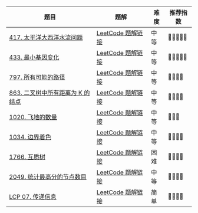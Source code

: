 | 题目                                                         | 题解                                                         | 难度 | 推荐指数 |
| ------------------------------------------------------------ | ------------------------------------------------------------ | ---- | -------- |
| [417. 太平洋大西洋水流问题](https://leetcode-cn.com/problems/pacific-atlantic-water-flow/) | [LeetCode 题解链接](https://leetcode-cn.com/problems/pacific-atlantic-water-flow/solution/by-ac_oier-do7d/) | 中等 | 🤩🤩🤩🤩🤩    |
| [433. 最小基因变化](https://leetcode-cn.com/problems/minimum-genetic-mutation/) | [LeetCode 题解链接](https://leetcode-cn.com/problems/minimum-genetic-mutation/solution/by-ac_oier-74b4/) | 中等 | 🤩🤩🤩🤩🤩    |
| [797. 所有可能的路径](https://leetcode-cn.com/problems/all-paths-from-source-to-target/) | [LeetCode 题解链接](https://leetcode-cn.com/problems/all-paths-from-source-to-target/solution/gong-shui-san-xie-yun-yong-dfs-bao-sou-s-xlz9/) | 中等 | 🤩🤩🤩🤩     |
| [863. 二叉树中所有距离为 K 的结点](https://leetcode-cn.com/problems/all-nodes-distance-k-in-binary-tree/) | [LeetCode 题解链接](https://leetcode-cn.com/problems/all-nodes-distance-k-in-binary-tree/solution/gong-shui-san-xie-yi-ti-shuang-jie-jian-x6hak/) | 中等 | 🤩🤩🤩🤩     |
| [1020. 飞地的数量](https://leetcode-cn.com/problems/number-of-enclaves/) | [LeetCode 题解链接](https://leetcode-cn.com/problems/number-of-enclaves/solution/gong-shui-san-xie-bing-cha-ji-dfs-yun-yo-oyh1/) | 中等 | 🤩🤩🤩      |
| [1034. 边界着色](https://leetcode-cn.com/problems/coloring-a-border/) | [LeetCode 题解链接](https://leetcode-cn.com/problems/coloring-a-border/solution/gong-shui-san-xie-tu-lun-sou-suo-zhuan-t-snvw/) | 中等 | 🤩🤩🤩🤩     |
| [1766. 互质树](https://leetcode-cn.com/problems/tree-of-coprimes/) | [LeetCode 题解链接](https://leetcode-cn.com/problems/tree-of-coprimes/solution/bu-tai-yi-yang-de-dfs-ji-lu-suo-you-zui-d3xeu/) | 困难 | 🤩🤩🤩🤩     |
| [2049. 统计最高分的节点数目](https://leetcode-cn.com/problems/count-nodes-with-the-highest-score/) | [LeetCode 题解链接](https://leetcode-cn.com/problems/count-nodes-with-the-highest-score/solution/gong-shui-san-xie-jian-tu-dfs-by-ac_oier-ujfo/) | 中等 | 🤩🤩🤩🤩     |
| [LCP 07. 传递信息](https://leetcode-cn.com/problems/chuan-di-xin-xi/) | [LeetCode 题解链接](https://leetcode-cn.com/problems/chuan-di-xin-xi/solution/gong-shui-san-xie-tu-lun-sou-suo-yu-dong-cyxo/) | 简单 | 🤩🤩🤩🤩     |

